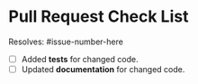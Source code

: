 # Pull Request Check List

Resolves: #issue-number-here

<!-- 

This is just a reminder about the most common mistakes.
Please make sure that you tick all *appropriate* boxes.
But please read our [contribution guide](../CONTRIBUTING.md) at least once, it will save you unnecessary review cycles!

-->

- [ ] Added **tests** for changed code.
- [ ] Updated **documentation** for changed code.

<!-- 

If you have *any* questions to *any* of the points above, just **submit and ask**! 
This checklist is here to *help* you, not to deter you from contributing!

-->
